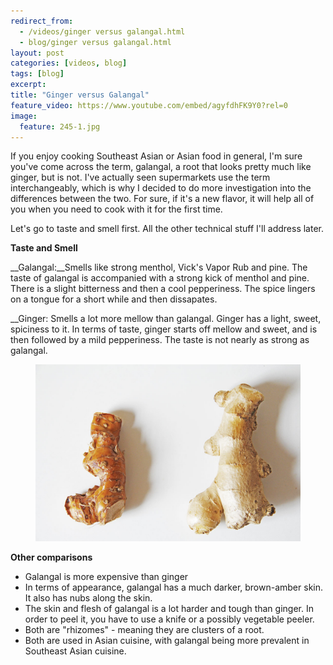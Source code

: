 ```yaml
---
redirect_from: 
  - /videos/ginger versus galangal.html
  - blog/ginger versus galangal.html
layout: post
categories: [videos, blog]
tags: [blog]
excerpt: 
title: "Ginger versus Galangal"
feature_video: https://www.youtube.com/embed/agyfdhFK9Y0?rel=0
image:
  feature: 245-1.jpg
---
```



If you enjoy cooking Southeast Asian or Asian food in general, I'm sure you've come across the term, galangal, a root that looks pretty much like ginger, but is not.  I've actually seen supermarkets use the term interchangeably, which is why I decided to do more investigation into the differences between the two.  For sure, if it's a new flavor, it will help all of you when you need to cook with it for the first time.

Let's go to taste and smell first.  All the other technical stuff I'll address later.

__Taste and Smell__

__Galangal:__Smells like strong menthol, Vick's Vapor Rub and pine.  The taste of galangal is accompanied with a strong kick of menthol and pine.  There is a slight bitterness and then a cool pepperiness.  The spice lingers on a tongue for a short while and then dissapates.

__Ginger: Smells a lot more mellow than galangal.  Ginger has a light, sweet, spiciness to it.  In terms of taste, ginger starts off mellow and sweet, and is then followed by a mild pepperiness.  The taste is not nearly as strong as galangal.

<figure>
    <img src="/images/245-3.jpg">
</figure>

__Other comparisons__

- Galangal is more expensive than ginger 
- In terms of appearance, galangal has a much darker, brown-amber skin.  It also has nubs along the skin.
- The skin and flesh of galangal is a lot harder and tough than ginger. In order to peel it, you have to use a knife or a possibly vegetable peeler. 
- Both are "rhizomes" - meaning they are clusters of a root.
- Both are used in Asian cuisine, with galangal being more prevalent in Southeast Asian cuisine.